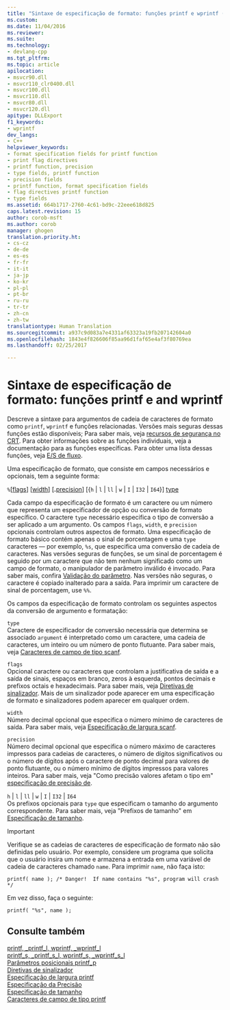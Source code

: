 ```yaml
---
title: "Sintaxe de especificação de formato: funções printf e wprintf (CTR) | Microsoft Docs"
ms.custom: 
ms.date: 11/04/2016
ms.reviewer: 
ms.suite: 
ms.technology:
- devlang-cpp
ms.tgt_pltfrm: 
ms.topic: article
apilocation:
- msvcr90.dll
- msvcr110_clr0400.dll
- msvcr100.dll
- msvcr110.dll
- msvcr80.dll
- msvcr120.dll
apitype: DLLExport
f1_keywords:
- wprintf
dev_langs:
- C++
helpviewer_keywords:
- format specification fields for printf function
- print flag directives
- printf function, precision
- type fields, printf function
- precision fields
- printf function, format specification fields
- flag directives printf function
- type fields
ms.assetid: 664b1717-2760-4c61-bd9c-22eee618d825
caps.latest.revision: 15
author: corob-msft
ms.author: corob
manager: ghogen
translation.priority.ht:
- cs-cz
- de-de
- es-es
- fr-fr
- it-it
- ja-jp
- ko-kr
- pl-pl
- pt-br
- ru-ru
- tr-tr
- zh-cn
- zh-tw
translationtype: Human Translation
ms.sourcegitcommit: a937c9d083a7e4331af63323a19fb207142604a0
ms.openlocfilehash: 1843e4f826606f85aa96d1faf65e4af3f80769ea
ms.lasthandoff: 02/25/2017

---
```

# <a name="format-specification-syntax-printf-and-wprintf-functions"></a>Sintaxe de especificação de formato: funções printf e and wprintf
Descreve a sintaxe para argumentos de cadeia de caracteres de formato como `printf`, `wprintf` e funções relacionadas. Versões mais seguras dessas funções estão disponíveis; Para saber mais, veja [recursos de segurança no CRT](../c-runtime-library/security-features-in-the-crt.md). Para obter informações sobre as funções individuais, veja a documentação para as funções específicas. Para obter uma lista dessas funções, veja [E/S de fluxo](../c-runtime-library/stream-i-o.md).  
  
 Uma especificação de formato, que consiste em campos necessários e opcionais, tem a seguinte forma:  
  
 `%`[[flags](../c-runtime-library/flag-directives.md)] [[width](../c-runtime-library/printf-width-specification.md)] [**.**[precision](../c-runtime-library/precision-specification.md)] [{`h` &#124; `l` &#124; `ll` &#124; `w` &#124; `I` &#124; `I32` &#124; `I64`}] [type](../c-runtime-library/printf-type-field-characters.md)  
  
 Cada campo da especificação de formato é um caractere ou um número que representa um especificador de opção ou conversão de formato específico. O caractere `type` necessário especifica o tipo de conversão a ser aplicado a um argumento. Os campos `flags`, `width`, e `precision` opcionais controlam outros aspectos de formato. Uma especificação de formato básico contém apenas o sinal de porcentagem e uma `type` caracteres — por exemplo, `%s`, que especifica uma conversão de cadeia de caracteres. Nas versões seguras de funções, se um sinal de porcentagem é seguido por um caractere que não tem nenhum significado como um campo de formato, o manipulador de parâmetro inválido é invocado. Para saber mais, confira [Validação do parâmetro](../c-runtime-library/parameter-validation.md). Nas versões não seguras, o caractere é copiado inalterado para a saída. Para imprimir um caractere de sinal de porcentagem, use `%%`.  
  
 Os campos da especificação de formato controlam os seguintes aspectos da conversão de argumento e formatação:  
  
 `type`  
 Caractere de especificador de conversão necessária que determina se associado `argument` é interpretado como um caractere, uma cadeia de caracteres, um inteiro ou um número de ponto flutuante. Para saber mais, veja [Caracteres de campo de tipo scanf](../c-runtime-library/printf-type-field-characters.md).  
  
 `flags`  
 Opcional caractere ou caracteres que controlam a justificativa de saída e a saída de sinais, espaços em branco, zeros à esquerda, pontos decimais e prefixos octais e hexadecimais. Para saber mais, veja [Diretivas de sinalizador](../c-runtime-library/flag-directives.md). Mais de um sinalizador pode aparecer em uma especificação de formato e sinalizadores podem aparecer em qualquer ordem.  
  
 `width`  
 Número decimal opcional que especifica o número mínimo de caracteres de saída. Para saber mais, veja [Especificação de largura scanf](../c-runtime-library/printf-width-specification.md).  
  
 `precision`  
 Número decimal opcional que especifica o número máximo de caracteres impressos para cadeias de caracteres, o número de dígitos significativos ou o número de dígitos após o caractere de ponto decimal para valores de ponto flutuante, ou o número mínimo de dígitos impressos para valores inteiros. Para saber mais, veja "Como precisão valores afetam o tipo em" [especificação de precisão de](../c-runtime-library/precision-specification.md).  
  
 `h` &#124; `l` &#124; `ll` &#124; `w` &#124; `I` &#124; `I32` &#124; `I64`  
 Os prefixos opcionais para `type` que especificam o tamanho do argumento correspondente. Para saber mais, veja "Prefixos de tamanho" em [Especificação de tamanho](../c-runtime-library/size-specification.md).  
  
> [!IMPORTANT]
>  Verifique se as cadeias de caracteres de especificação de formato não são definidas pelo usuário. Por exemplo, considere um programa que solicita que o usuário insira um nome e armazena a entrada em uma variável de cadeia de caracteres chamado `name`. Para imprimir `name`, não faça isto:  
>   
>  `printf( name ); /* Danger!  If name contains "%s", program will crash */`  
>   
>  Em vez disso, faça o seguinte:  
>   
>  `printf( "%s", name );`  
  
## <a name="see-also"></a>Consulte também  
 [printf, _printf_l, wprintf, _wprintf_l](../c-runtime-library/reference/printf-printf-l-wprintf-wprintf-l.md)   
 [printf_s, _printf_s_l, wprintf_s, _wprintf_s_l](../c-runtime-library/reference/printf-s-printf-s-l-wprintf-s-wprintf-s-l.md)   
 [Parâmetros posicionais printf_p](../c-runtime-library/printf-p-positional-parameters.md)   
 [Diretivas de sinalizador](../c-runtime-library/flag-directives.md)   
 [Especificação de largura printf](../c-runtime-library/printf-width-specification.md)   
 [Especificação da Precisão](../c-runtime-library/precision-specification.md)   
 [Especificação de tamanho](../c-runtime-library/size-specification.md)   
 [Caracteres de campo de tipo printf](../c-runtime-library/printf-type-field-characters.md)
